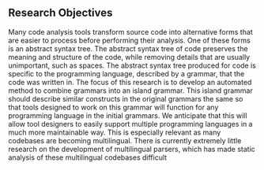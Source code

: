 ## Research Objectives

Many code analysis tools transform source code into alternative forms that are easier to process before performing their analysis. One of these forms is an abstract syntax tree. The abstract syntax tree of code preserves the meaning and structure of the code, while removing details that are usually unimportant, such as spaces. The abstract syntax tree produced for code is specific to the programming language, described by a grammar, that the code was written in. The focus of this research is to develop an automated method to combine grammars into an island grammar. This island grammar should describe similar constructs in the original grammars the same so that tools designed to work on this grammar will function for any programming language in the initial grammars. We anticipate that this will allow tool designers to easily support multiple programming languages in a much more maintainable way. This is especially relevant as many codebases are becoming multilingual. There is currently extremely little research on the development of multilingual parsers, which has made static analysis of these multilingual codebases difficult
